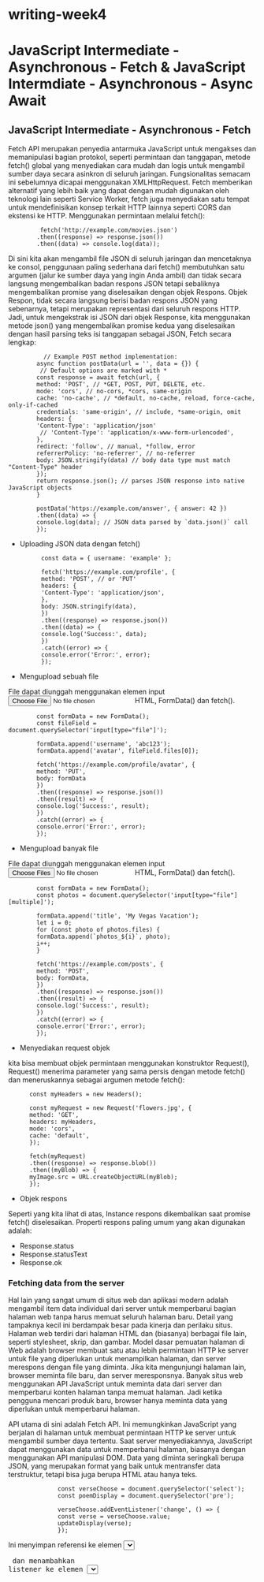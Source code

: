 # writing-week4

# JavaScript Intermediate - Asynchronous - Fetch & JavaScript Intermdiate - Asynchronous - Async Await

## JavaScript Intermediate - Asynchronous - Fetch

Fetch API merupakan penyedia antarmuka JavaScript untuk mengakses dan memanipulasi bagian protokol, seperti permintaan dan tanggapan, metode fetch() global yang menyediakan cara mudah dan logis untuk mengambil sumber daya secara asinkron di seluruh jaringan. Fungsionalitas semacam ini sebelumnya dicapai menggunakan XMLHttpRequest. Fetch memberikan alternatif yang lebih baik yang dapat dengan mudah digunakan oleh teknologi lain seperti Service Worker, fetch juga menyediakan satu tempat untuk mendefinisikan konsep terkait HTTP lainnya seperti CORS dan ekstensi ke HTTP. Menggunakan permintaan melalui fetch():

        
             fetch('http://example.com/movies.json')
            .then((response) => response.json())
            .then((data) => console.log(data));

Di sini kita akan mengambil file JSON di seluruh jaringan dan mencetaknya ke consol, penggunaan paling sederhana dari fetch() membutuhkan satu argumen (jalur ke sumber daya yang ingin Anda ambil) dan tidak secara langsung mengembalikan badan respons JSON tetapi sebaliknya mengembalikan promise yang diselesaikan dengan objek Respons. Objek Respon, tidak secara langsung berisi badan respons JSON yang sebenarnya, tetapi merupakan representasi dari seluruh respons HTTP. Jadi, untuk mengekstrak isi JSON dari objek Response, kita menggunakan metode json() yang mengembalikan promise kedua yang diselesaikan dengan hasil parsing teks isi tanggapan sebagai JSON, Fetch secara lengkap:


              // Example POST method implementation:
            async function postData(url = '', data = {}) {
             // Default options are marked with *
            const response = await fetch(url, {
            method: 'POST', // *GET, POST, PUT, DELETE, etc.
            mode: 'cors', // no-cors, *cors, same-origin
            cache: 'no-cache', // *default, no-cache, reload, force-cache, only-if-cached
            credentials: 'same-origin', // include, *same-origin, omit
            headers: {
            'Content-Type': 'application/json'
             // 'Content-Type': 'application/x-www-form-urlencoded',
            },
            redirect: 'follow', // manual, *follow, error
            referrerPolicy: 'no-referrer', // no-referrer
            body: JSON.stringify(data) // body data type must match "Content-Type" header
            });
            return response.json(); // parses JSON response into native JavaScript objects
            }

            postData('https://example.com/answer', { answer: 42 })
            .then((data) => {
            console.log(data); // JSON data parsed by `data.json()` call
            });


- Uploading JSON data dengan fetch()


            const data = { username: 'example' };

            fetch('https://example.com/profile', {
            method: 'POST', // or 'PUT'
            headers: {
            'Content-Type': 'application/json',
            },
            body: JSON.stringify(data),
            })
            .then((response) => response.json())
            .then((data) => {
            console.log('Success:', data);
            })
            .catch((error) => {
            console.error('Error:', error);
            });

- Mengupload sebuah file

File dapat diunggah menggunakan elemen input <input type="file" /> HTML, FormData() dan fetch().


            const formData = new FormData();
            const fileField = document.querySelector('input[type="file"]');

            formData.append('username', 'abc123');
            formData.append('avatar', fileField.files[0]);

            fetch('https://example.com/profile/avatar', {
            method: 'PUT',
            body: formData
            })
            .then((response) => response.json())
            .then((result) => {
            console.log('Success:', result);
            })
            .catch((error) => {
            console.error('Error:', error);
            });

- Mengupload banyak file 

File dapat diunggah menggunakan elemen input <input type="file" multiple /> HTML, FormData() dan fetch().


            const formData = new FormData();
            const photos = document.querySelector('input[type="file"][multiple]');

            formData.append('title', 'My Vegas Vacation');
            let i = 0;
            for (const photo of photos.files) {
            formData.append(`photos_${i}`, photo);
            i++;
            }

            fetch('https://example.com/posts', {
            method: 'POST',
            body: formData,
            })
            .then((response) => response.json())
            .then((result) => {
            console.log('Success:', result);
            })
            .catch((error) => {
            console.error('Error:', error);
            });

- Menyediakan request objek 

kita bisa membuat objek permintaan menggunakan konstruktor Request(), Request() menerima parameter yang sama persis dengan metode fetch() dan meneruskannya sebagai argumen metode fetch():

          const myHeaders = new Headers();

          const myRequest = new Request('flowers.jpg', {
          method: 'GET',
          headers: myHeaders,
          mode: 'cors',
          cache: 'default',
          });

          fetch(myRequest)
          .then((response) => response.blob())
          .then((myBlob) => {
          myImage.src = URL.createObjectURL(myBlob);
          });

- Objek respons

Seperti yang kita lihat di atas, Instance respons dikembalikan saat promise fetch() diselesaikan. Properti respons paling umum yang akan digunakan adalah:
  - Response.status
  - Response.statusText
  - Response.ok 
  
### Fetching data from the server

Hal lain yang sangat umum di situs web dan aplikasi modern adalah mengambil item data individual dari server untuk memperbarui bagian halaman web tanpa harus memuat seluruh halaman baru. Detail yang tampaknya kecil ini berdampak besar pada kinerja dan perilaku situs. Halaman web terdiri dari halaman HTML dan (biasanya) berbagai file lain, seperti stylesheet, skrip, dan gambar. Model dasar pemuatan halaman di Web adalah browser membuat satu atau lebih permintaan HTTP ke server untuk file yang diperlukan untuk menampilkan halaman, dan server merespons dengan file yang diminta. Jika kita mengunjungi halaman lain, browser meminta file baru, dan server meresponsnya. Banyak situs web menggunakan API JavaScript untuk meminta data dari server dan memperbarui konten halaman tanpa memuat halaman. Jadi ketika pengguna mencari produk baru, browser hanya meminta data yang diperlukan untuk memperbarui halaman.

API utama di sini adalah Fetch API. Ini memungkinkan JavaScript yang berjalan di halaman untuk membuat permintaan HTTP ke server untuk mengambil sumber daya tertentu. Saat server menyediakannya, JavaScript dapat menggunakan data untuk memperbarui halaman, biasanya dengan menggunakan API manipulasi DOM. Data yang diminta seringkali berupa JSON, yang merupakan format yang baik untuk mentransfer data terstruktur, tetapi bisa juga berupa HTML atau hanya teks.

                  const verseChoose = document.querySelector('select');
                  const poemDisplay = document.querySelector('pre');

                  verseChoose.addEventListener('change', () => {
                  const verse = verseChoose.value;
                  updateDisplay(verse);
                  });


Ini menyimpan referensi ke elemen <select> dan <pre> dan menambahkan listener ke elemen <select>, sehingga ketika kita memilih nilai baru, nilai baru diteruskan ke fungsi bernama updateDisplay() sebagai parameter. Fetch API adalah fungsi global yang disebut fetch(), yang menggunakan URL sebagai parameter selanjutnya, fetch() adalah API asinkron yang mengembalikan Promise. Jadi karena fetch() mengembalikan promise, =kita meneruskan fungsi ke metode then() dari promise yang dikembalikan, metode ini akan dipanggil ketika permintaan HTTP telah menerima respons dari server. Di handler, memeriksa apakah permintaan berhasil dan membuat kesalahan jika tidak. Jika tidak, maka memanggil response.text(), untuk mendapatkan isi respons sebagai teks. Ternyata response.text() juga tidak sinkron, jadi mengembalikan promise yang dikembalikannya, dan meneruskan fungsi ke metode then() dari promise baru ini. Fungsi ini akan dipanggil ketika teks respons sudah siap, dan di dalamnya kita akan memperbarui blok kita dengan teks. Contoh blok pertama yang menggunakan Fetch dapat ditemukan di awal JavaScript:



                   fetch('products.json')
                   .then((response) => {
                   if (!response.ok) {
                   throw new Error(`HTTP error: ${response.status}`);
                   }
                   return response.json();
                   })
                   .then((json) => initialize(json))
                   .catch((err) => console.error(`Fetch problem: ${err.message}`));



Terakhir, kita merangkai handler catch() di bagian akhir, untuk menangkap error yang terjadi di salah satu fungsi asinkron yang kita panggil atau handlernya. Fungsi fetch() mengembalikan promise jika ini berhasil diselesaikan, fungsi di dalam blok .then() pertama berisi respons yang dikembalikan dari jaringan.


## JavaScript Intermdiate - Asynchronous - Async Await

# Git & Github Lanjutan (Kolaborasi)

Berkontribusi pada open source dapat menjadi cara yang bermanfaat untuk belajar, mengajar, dan membangun pengalaman dalam keterampilan apa pun yang dapat kita bayangkan.
# Responsive Web Design


#Bootstrap 5
